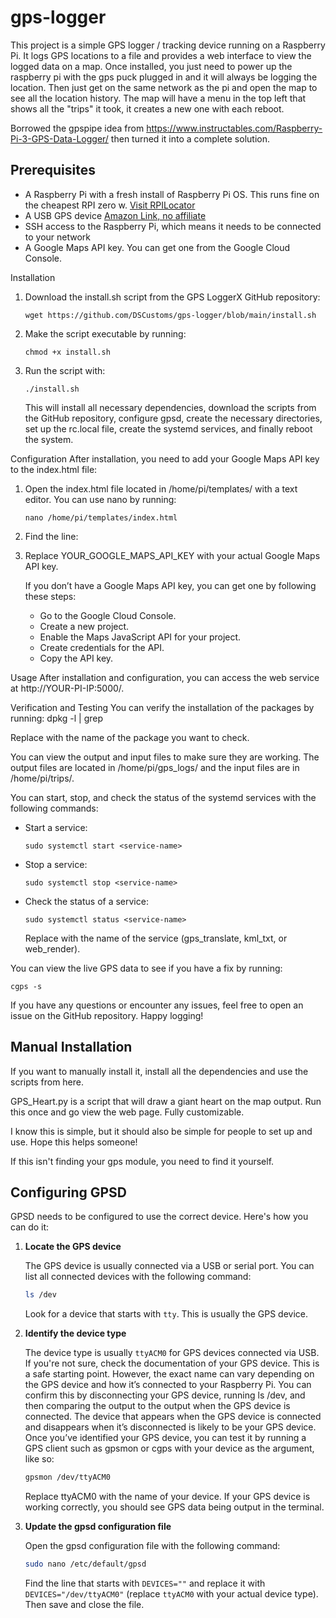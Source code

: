# gps-logger
This project is a simple GPS logger / tracking device running on a Raspberry Pi. It logs GPS locations to a file and provides a web interface to view the logged data on a map. Once installed, you just need to power up the raspberry pi with the gps puck plugged in and it will always be logging the location. Then just get on the same network as the pi and open the map to see all the location history. The map will have a menu in the top left that shows all the "trips" it took, it creates a new one with each reboot. 

Borrowed the gpspipe idea from https://www.instructables.com/Raspberry-Pi-3-GPS-Data-Logger/ then turned it into a complete solution. 

## Prerequisites

- A Raspberry Pi with a fresh install of Raspberry Pi OS. This runs fine on the cheapest RPI zero w.  [Visit RPILocator](https://rpilocator.com/)
- A USB GPS device [Amazon Link, no affiliate](https://www.amazon.com/gp/product/B0BV7JC4G4)
- SSH access to the Raspberry Pi, which means it needs to be connected to your network
- A Google Maps API key. You can get one from the Google Cloud Console.


Installation
1. Download the install.sh script from the GPS LoggerX GitHub repository:

   ```
   wget https://github.com/DSCustoms/gps-logger/blob/main/install.sh
   ```

2. Make the script executable by running:

   ```
   chmod +x install.sh
   ```

3. Run the script with:

   ```
   ./install.sh
   ```

   This will install all necessary dependencies, download the scripts from the GitHub repository, configure gpsd, create the necessary directories, set up the rc.local file, create the systemd services, and finally reboot the system.

Configuration
After installation, you need to add your Google Maps API key to the index.html file:

1. Open the index.html file located in /home/pi/templates/ with a text editor. You can use nano by running:
   ```
   nano /home/pi/templates/index.html
   ```
3. Find the line:
   <script src='https://maps.googleapis.com/maps/api/js?key=YOUR_GOOGLE_MAPS_API_KEY&callback=initMap'></script>

4. Replace YOUR_GOOGLE_MAPS_API_KEY with your actual Google Maps API key.

   If you don’t have a Google Maps API key, you can get one by following these steps:
   - Go to the Google Cloud Console.
   - Create a new project.
   - Enable the Maps JavaScript API for your project.
   - Create credentials for the API.
   - Copy the API key.

Usage
After installation and configuration, you can access the web service at http://YOUR-PI-IP:5000/.

Verification and Testing
You can verify the installation of the packages by running:
   dpkg -l | grep <package-name>

   Replace <package-name> with the name of the package you want to check.

You can view the output and input files to make sure they are working. The output files are located in /home/pi/gps_logs/ and the input files are in /home/pi/trips/.

You can start, stop, and check the status of the systemd services with the following commands:

- Start a service:
  ```
  sudo systemctl start <service-name>
  ```
- Stop a service:
  ```
  sudo systemctl stop <service-name>
  ```
- Check the status of a service:
  ```
  sudo systemctl status <service-name>
  ```
  Replace <service-name> with the name of the service (gps_translate, kml_txt, or web_render).

You can view the live GPS data to see if you have a fix by running:
   ```
   cgps -s
   ```
If you have any questions or encounter any issues, feel free to open an issue on the GitHub repository. Happy logging!



## Manual Installation
If you want to manually install it, install all the dependencies and use the scripts from here. 

GPS_Heart.py is a script that will draw a giant heart on the map output. Run this once and go view the web page. Fully customizable. 

I know this is simple, but it should also be simple for people to set up and use. Hope this helps someone!

If this isn't finding your gps module, you need to find it yourself. 

## Configuring GPSD

GPSD needs to be configured to use the correct device. Here's how you can do it:

1. **Locate the GPS device**

    The GPS device is usually connected via a USB or serial port. You can list all connected devices with the following command:

    ```bash
    ls /dev
    ```

    Look for a device that starts with `tty`. This is usually the GPS device.

2. **Identify the device type**

    The device type is usually `ttyACM0` for GPS devices connected via USB. If you're not sure, check the documentation of your GPS device. This is a safe starting point.
    However, the exact name can vary depending on the GPS device and how it’s connected to your Raspberry Pi.
    You can confirm this by disconnecting your GPS device, running ls /dev, and then comparing the output to the output when the GPS device is connected. The device that appears when the GPS device 
    is connected and disappears when it’s disconnected is likely to be your GPS device.
    Once you’ve identified your GPS device, you can test it by running a GPS client such as gpsmon or cgps with your device as the argument, like so:
    ```bash
    gpsmon /dev/ttyACM0
    ```
    
    Replace ttyACM0 with the name of your device. If your GPS device is working correctly, you should see GPS data being output in the terminal.

4. **Update the gpsd configuration file**

    Open the gpsd configuration file with the following command:

    ```bash
    sudo nano /etc/default/gpsd
    ```

    Find the line that starts with `DEVICES=""` and replace it with `DEVICES="/dev/ttyACM0"` (replace `ttyACM0` with your actual device type). Then save and close the file.


